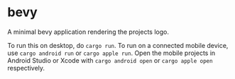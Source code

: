 # bevy

A minimal bevy application rendering the projects logo.

To run this on desktop, do `cargo run`.
To run on a connected mobile device, use `cargo android run` or `cargo apple run`.
Open the mobile projects in Android Studio or Xcode with `cargo android open` or `cargo apple open` respectively.
